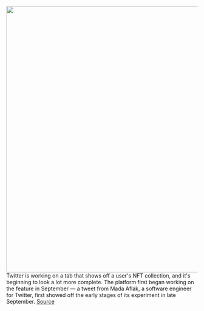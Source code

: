 <img src='https://cdn.vox-cdn.com/thumbor/WixttTrgwUI8LSlestaA-FxG2T4=/0x0:2040x1360/1200x800/filters:focal(857x517:1183x843)/cdn.vox-cdn.com/uploads/chorus_image/image/70041901/acastro_200715_1777_twitter_0002.0.0.jpg' width='700px' /><br/>
Twitter is working on a tab that shows off a user's NFT collection, and it's beginning to look a lot more complete. The platform first began working on the feature in September — a tweet from Mada Aflak, a software engineer for Twitter, first showed off the early stages of its experiment in late September.
<a href='https://www.theverge.com/2021/10/25/22744540/twitter-blockchain-linked-collectibles-tab'> Source <a/>